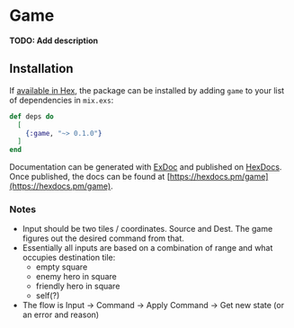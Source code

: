 # Game

**TODO: Add description**

## Installation

If [available in Hex](https://hex.pm/docs/publish), the package can be installed
by adding `game` to your list of dependencies in `mix.exs`:

```elixir
def deps do
  [
    {:game, "~> 0.1.0"}
  ]
end
```

Documentation can be generated with [ExDoc](https://github.com/elixir-lang/ex_doc)
and published on [HexDocs](https://hexdocs.pm). Once published, the docs can
be found at [https://hexdocs.pm/game](https://hexdocs.pm/game).

### Notes

- Input should be two tiles / coordinates. Source and Dest. The game figures out the desired command from that.
- Essentially all inputs are based on a combination of range and what occupies destination tile:
  - empty square
  - enemy hero in square
  - friendly hero in square
  - self(?)
- The flow is Input -> Command -> Apply Command -> Get new state (or an error and reason)
